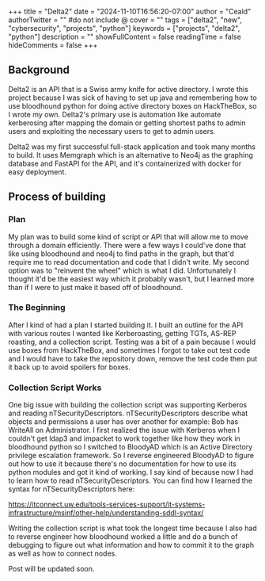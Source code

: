 +++
title = "Delta2"
date = "2024-11-10T16:56:20-07:00"
author = "Ceald"
authorTwitter = "" #do not include @
cover = ""
tags = ["delta2", "new", "cybersecurity", "projects", "python"]
keywords = ["projects", "delta2", "python"]
description = ""
showFullContent = false
readingTime = false
hideComments = false
+++

## Background
Delta2 is an API that is a Swiss army knife for active directory. I wrote this project because I was sick of having to set up java and remembering how to use bloodhound python for doing active directory boxes on HackTheBox, so I wrote my own. Delta2's primary use is automation like automate kerberosing after mapping the domain or getting shortest paths to admin users and exploiting the necessary users to get to admin users.

Delta2 was my first successful full-stack application and took many months to build. It uses Memgraph which is an alternative to Neo4j as the graphing database and FastAPI for the API, and it's containerized with docker for easy deployment.


## Process of building
### Plan
My plan was to build some kind of script or API that will allow me to move through a domain efficiently. There were a few ways I could've done that like using bloodhound and neo4j to find paths in the graph, but that'd require me to read documentation and code that I didn't write. My second option was to "reinvent the wheel" which is what I did. Unfortunately I thought it'd be the easiest way which it probably wasn't, but I learned more than if I were to just make it based off of bloodhound.

### The Beginning
After I kind of had a plan I started building it. I built an outline for the API with various routes I wanted like Kerberoasting, getting TGTs, AS-REP roasting, and a collection script. Testing was a bit of a pain because I would use boxes from HackTheBox, and sometimes I forgot to take out test code and I would have to take the repository down, remove the test code then put it back up to avoid spoilers for boxes. 

### Collection Script Works
One big issue with building the collection script was supporting Kerberos and reading nTSecurityDescriptors. nTSecurityDescriptors describe what objects and permissions a user has over another for example: Bob has WriteAll on Administrator. I first realized the issue with Kerberos when I couldn't get ldap3 and impacket to work together like how they work in bloodhound python so I switched to BloodyAD which is an Active Directory privilege escalation framework. So I reverse engineered BloodyAD to figure out how to use it because there's no documentation for how to use its python modules and got it kind of working. I say kind of because now I had to learn how to read nTSecurityDescriptors. You can find how I learned the syntax for nTSecurityDescriptors here:


https://itconnect.uw.edu/tools-services-support/it-systems-infrastructure/msinf/other-help/understanding-sddl-syntax/


Writing the collection script is what took the longest time because I also had to reverse engineer how bloodhound worked a little and do a bunch of debugging to figure out what information and how to commit it to the graph as well as how to connect nodes.


Post will be updated soon.
